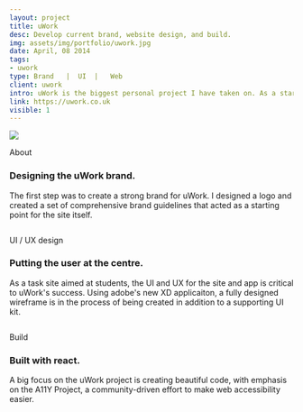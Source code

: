 ```yaml
---
layout: project
title: uWork
desc: Develop current brand, website design, and build.
img: assets/img/portfolio/uwork.jpg
date: April, 08 2014
tags:
- uwork
type: Brand   |  UI  |   Web
client: uwork
intro: uWork is the biggest personal project I have taken on. As a start up with big aspirations, it gave me invaluable start up experience working with other designers and developers. Working as the chief design officer in my spare evenings and weekends, I responsible for creating and maintaining the brand, UI and UX design and print design for the company.
link: https://uwork.co.uk
visible: 1
---
```


<section>
    <div class="full-width">
        <img src="{{ site.baseurl}}/assets/img/portfolio/uwork-banner.jpg" class="no-padding"/>
    </div>
</section>

<section>
    <div class="container">
        <div class="row">
            <div class="col-12">
                <p class="subhead">About</p>
            </div>
        </div>
    </div>
    <div class="container">
        <div class="row">
            <div class="col-6">
                <h3>Designing the uWork brand.</h3>
                <p>The first step was to create a strong brand for uWork. I designed a logo and created a set of comprehensive brand guidelines that acted as a starting point for the site itself.</p>
            </div>
        </div>
    </div>
</section>

<section>
    <div class="full-width">
        <img data-src="{{ site.baseurl}}/assets/img/portfolio/uwork-banner-2.jpg" class="no-padding lazy"/>
    </div>
</section>

<section>
    <div class="container">
        <div class="row">
            <div class="col-12">
                <p class="subhead">UI / UX design</p>
            </div>
        </div>
    </div>
    <div class="container">
        <div class="row">
            <div class="col-6">
                <h3>Putting the user at the centre.</h3>
                <p>As a task site aimed at students, the UI and UX for the site and app is critical to uWork's success. Using adobe's new XD applicaiton, a fully designed wireframe is in the process of being created in addition to a supporting UI kit.</p>
            </div>
        </div>
    </div>
</section>

<section>
    <div class="full-width">
        <img data-src="{{ site.baseurl}}/assets/img/portfolio/uwork-banner-3.jpg" class="no-padding lazy"/>
    </div>
</section>

<section>
    <div class="container">
        <div class="row">
            <div class="col-12">
                <p class="subhead">Build</p>
            </div>
        </div>
    </div>
    <div class="container">
        <div class="row">
            <div class="col-6">
                <h3>Built with react.</h3>
                <p>A big focus on the uWork project is creating beautiful code, with emphasis on the A11Y Project, a community-driven effort to make web accessibility easier.</p>
            </div>
        </div>
    </div>
</section>

<section>
    <div class="full-width">
        <img data-src="{{ site.baseurl}}/assets/img/portfolio/uwork-banner-4.jpg" class="no-padding lazy"/>
    </div>
</section>